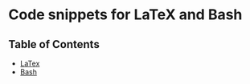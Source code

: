 Code snippets for LaTeX and Bash
========================================


## Table of Contents
 * [LaTex](./LaTex/README.md#LaTex)
 * [Bash](./Bash/README.md#Bash)
